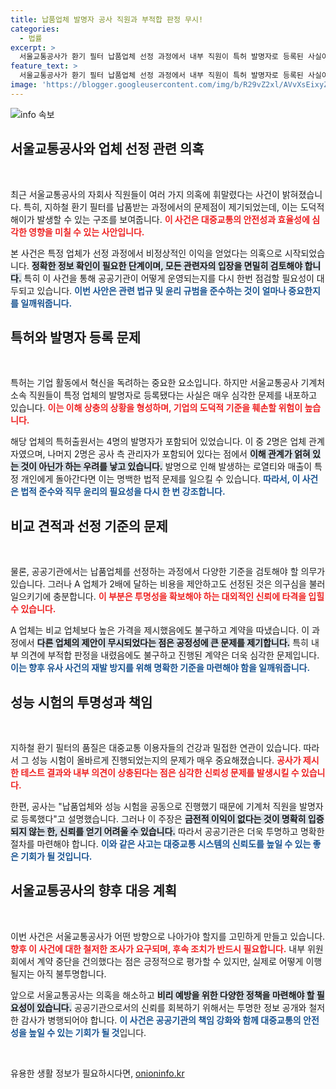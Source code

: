 ```yaml
---
title: 납품업체 발명자 공사 직원과 부적합 판정 무시!
categories:
  - 법률
excerpt: >
  서울교통공사가 환기 필터 납품업체 선정 과정에서 내부 직원이 특허 발명자로 등록된 사실이 드러나 수사를 받고 있다. 높은 계약 단가와 부적합 판정에도 불구하고 업체를 선정한 이유는 무엇일까? 경찰 조사에 긴장감이 흐른다.
feature_text: >
  서울교통공사가 환기 필터 납품업체 선정 과정에서 내부 직원이 특허 발명자로 등록된 사실이 드러나 수사를 받고 있다. 높은 계약 단가와 부적합 판정에도 불구하고 업체를 선정한 이유는 무엇일까? 경찰 조사에 긴장감이 흐른다.
image: 'https://blogger.googleusercontent.com/img/b/R29vZ2xl/AVvXsEixyZcFfHzMRdzZMjFBmAUKJYCLCGyLL1o632UiGVXcaFdKo_bkvkuCioo0uUKlGfBVcT3P84aROyZIXSBEx3Aw5nCQ3pTgDom1WDC4m8eifvWiAmWEEVb4x6G_l8C0QH225ldMjyaFvpxGEBGNO37VmDTDMHGhJPq73UglMfDca1-0aw/s1600/blogspot.png'
---
```


<p><img src="https://blogger.googleusercontent.com/img/b/R29vZ2xl/AVvXsEixyZcFfHzMRdzZMjFBmAUKJYCLCGyLL1o632UiGVXcaFdKo_bkvkuCioo0uUKlGfBVcT3P84aROyZIXSBEx3Aw5nCQ3pTgDom1WDC4m8eifvWiAmWEEVb4x6G_l8C0QH225ldMjyaFvpxGEBGNO37VmDTDMHGhJPq73UglMfDca1-0aw/s1600/blogspot.png" alt="info 속보" /></p>

<h2 data-ke-size="size26">서울교통공사와 업체 선정 관련 의혹</h2>

<p data-ke-size="size16">&nbsp;</p>

<p>최근 서울교통공사의 자회사 직원들이 여러 가지 의혹에 휘말렸다는 사건이 밝혀졌습니다. 특히, 지하철 환기 필터를 납품받는 과정에서의 문제점이 제기되었는데, 이는 도덕적 해이가 발생할 수 있는 구조를 보여줍니다. <b><span style="color: #ee2323;">이 사건은 대중교통의 안전성과 효율성에 심각한 영향을 미칠 수 있는 사안입니다.</span></b></p>

<p>본 사건은 특정 업체가 선정 과정에서 비정상적인 이익을 얻었다는 의혹으로 시작되었습니다. <b><span style="background-color: #21538527;">정확한 정보 확인이 필요한 단계이며, 모든 관련자의 입장을 면밀히 검토해야 합니다.</span></b> 특히 이 사건을 통해 공공기관이 어떻게 운영되는지를 다시 한번 점검할 필요성이 대두되고 있습니다. <b><span style="color: #1a5490;">이번 사안은 관련 법규 및 윤리 규범을 준수하는 것이 얼마나 중요한지를 일깨워줍니다.</span></b></p>

<h2 data-ke-size="size26">특허와 발명자 등록 문제</h2>

<p data-ke-size="size16">&nbsp;</p>

<p>특허는 기업 활동에서 혁신을 독려하는 중요한 요소입니다. 하지만 서울교통공사 기계처 소속 직원들이 특정 업체의 발명자로 등록됐다는 사실은 매우 심각한 문제를 내포하고 있습니다. <b><span style="color: #ee2323;">이는 이해 상충의 상황을 형성하며, 기업의 도덕적 기준을 훼손할 위험이 높습니다.</span></b></p>

<p>해당 업체의 특허출원서는 4명의 발명자가 포함되어 있었습니다. 이 중 2명은 업체 관계자였으며, 나머지 2명은 공사 측 관리자가 포함되어 있다는 점에서 <b><span style="background-color: #21538527;">이해 관계가 얽혀 있는 것이 아닌가 하는 우려를 낳고 있습니다.</span></b> 발명으로 인해 발생하는 로열티와 매출이 특정 개인에게 돌아간다면 이는 명백한 법적 문제를 일으킬 수 있습니다. <b><span style="color: #1a5490;">따라서, 이 사건은 법적 준수와 직무 윤리의 필요성을 다시 한 번 강조합니다.</span></b></p>

<h2 data-ke-size="size26">비교 견적과 선정 기준의 문제</h2>

<p data-ke-size="size16">&nbsp;</p>

<p>물론, 공공기관에서는 납품업체를 선정하는 과정에서 다양한 기준을 검토해야 할 의무가 있습니다. 그러나 A 업체가 2배에 달하는 비용을 제안하고도 선정된 것은 의구심을 불러일으키기에 충분합니다. <b><span style="color: #ee2323;">이 부분은 투명성을 확보해야 하는 대외적인 신뢰에 타격을 입힐 수 있습니다.</span></b></p>

<p>A 업체는 비교 업체보다 높은 가격을 제시했음에도 불구하고 계약을 따냈습니다. 이 과정에서 <b><span style="background-color: #21538527;">다른 업체의 제안이 무시되었다는 점은 공정성에 큰 문제를 제기합니다.</span></b> 특히 내부 의견에 부적합 판정을 내렸음에도 불구하고 진행된 계약은 더욱 심각한 문제입니다. <b><span style="color: #1a5490;">이는 향후 유사 사건의 재발 방지를 위해 명확한 기준을 마련해야 함을 일깨워줍니다.</span></b></p>

<h2 data-ke-size="size26">성능 시험의 투명성과 책임</h2>

<p data-ke-size="size16">&nbsp;</p>

<p>지하철 환기 필터의 품질은 대중교통 이용자들의 건강과 밀접한 연관이 있습니다. 따라서 그 성능 시험이 올바르게 진행되었는지의 문제가 매우 중요해졌습니다. <b><span style="color: #ee2323;">공사가 제시한 테스트 결과와 내부 의견이 상충된다는 점은 심각한 신뢰성 문제를 발생시킬 수 있습니다.</span></b></p>

<p>한편, 공사는 "납품업체와 성능 시험을 공동으로 진행했기 때문에 기계처 직원을 발명자로 등록했다"고 설명했습니다. 그러나 이 주장은 <b><span style="background-color: #21538527;">금전적 이익이 없다는 것이 명확히 입증되지 않는 한, 신뢰를 얻기 어려울 수 있습니다.</span></b> 따라서 공공기관은 더욱 투명하고 명확한 절차를 마련해야 합니다. <b><span style="color: #1a5490;">이와 같은 사고는 대중교통 시스템의 신뢰도를 높일 수 있는 좋은 기회가 될 것입니다.</span></b></p>

<h2 data-ke-size="size26">서울교통공사의 향후 대응 계획</h2>

<p data-ke-size="size16">&nbsp;</p>

<p>이번 사건은 서울교통공사가 어떤 방향으로 나아가야 할지를 고민하게 만들고 있습니다. <b><span style="color: #ee2323;">향후 이 사건에 대한 철저한 조사가 요구되며, 후속 조치가 반드시 필요합니다.</span></b> 내부 위원회에서 계약 중단을 건의했다는 점은 긍정적으로 평가할 수 있지만, 실제로 어떻게 이행될지는 아직 불투명합니다.</p>

<p>앞으로 서울교통공사는 의혹을 해소하고 <b><span style="background-color: #21538527;">비리 예방을 위한 다양한 정책을 마련해야 할 필요성이 있습니다.</span></b> 공공기관으로서의 신뢰를 회복하기 위해서는 투명한 정보 공개와 철저한 감사가 병행되어야 합니다. <b><span style="color: #1a5490;">이 사건은 공공기관의 책임 강화와 함께 대중교통의 안전성을 높일 수 있는 기회가 될 것</span></b>입니다. </p>

<p data-ke-size="size16">&nbsp;</p>
유용한 생활 정보가 필요하시다면, <a href="https://onioninfo.kr" rel="dofollow">onioninfo.kr</a>



